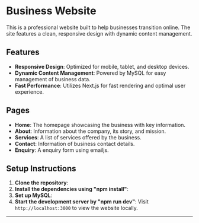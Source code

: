 # Business Website

This is a professional website built to help businesses transition online. The site features a clean, responsive design with dynamic content management. 

## Features

- **Responsive Design**: Optimized for mobile, tablet, and desktop devices.
- **Dynamic Content Management**: Powered by MySQL for easy management of business data.
- **Fast Performance**: Utilizes Next.js for fast rendering and optimal user experience.

## Pages

- **Home**: The homepage showcasing the business with key information.
- **About**: Information about the company, its story, and mission.
- **Services**: A list of services offered by the business.
- **Contact**: Information of business contact details.
- **Enquiry**: A enquiry form using emailjs.


## Setup Instructions

1. **Clone the repository**:
2. **Install the dependencies using "npm install"**:
3. **Set up MySQL**:
4. **Start the development server by "npm run dev"**:
Visit `http://localhost:3000` to view the website locally.

---
